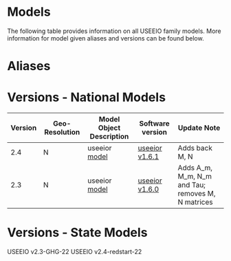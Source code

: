 # Models

The following table provides information on all USEEIO family models. More information for model given aliases and versions can be found below.




# Aliases



# Versions - National Models


| Version | Geo-Resolution | Model Object Description                                                            | Software version                                                        | Update Note                                      |
|---------|----------------|-------------------------------------------------------------------------------------|-------------------------------------------------------------------------|--------------------------------------------------|
| 2.4 | N            | useeior [model](https://github.com/USEPA/useeior/blob/v1.6.1/format_specs/Model.md) | [useeior v1.6.1 ](https://github.com/USEPA/useeior/releases/tag/v1.6.1) | Adds back M, N |
| 2.3     | N              | useeior [model](https://github.com/USEPA/useeior/blob/v1.6.0/format_specs/Model.md) | [useeior v1.6.0 ](https://github.com/USEPA/useeior/releases/tag/v1.6.0) | Adds A_m, M_m, N_m and Tau; removes M, N matrices |

# Versions - State Models

USEEIO v2.3-GHG-22
USEEIO v2.4-redstart-22
